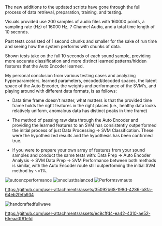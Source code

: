 The new additions to the updated scripts have gone through the 
full process of data retrieval, preparation, training, and testing.

Visuals provided use 200 samples of audio files with 
160000 points, a sampling rate (Hz) of 16000 Hz, 7 Channel Audio,
and a total time length of 10 seconds.

Past tests consisted of 1 second chunks and smaller for the sake
of run time and seeing how the system performs with
chunks of data.

Shown tests take on the full 10 seconds of each sound sample,
providing more accurate classification and more distinct
learned patterns/hidden features that the Auto Encoder learned.

My personal conclusion from various testing cases and analyzing 
hyperparameters, learned parameters, encoded/decoded spaces,
the latent space of the Auto Encoder, the weights and performance of the SVM's,
and playing around with different data formats, is as follows:

- Data time frame doesn't matter, what matters is that the provided 
time frame holds the right features in the right places
(i.e., healthy data looks relatively uniform, 
anomalous data has distinct peaks in time frame)

- The method of passing raw data through the Auto Encoder
and providing the learned features to an SVM has consistently
outperformed the initial process of just 
Data Processing -> SVM Classification. These were the 
hypothesized results and the hypothesis has been confirmed
true.

- If you were to prepare your own array of features from 
your sound samples and conduct the same tests with:
Data Prep -> Auto Encoder Analysis -> SVM
Data Prep -> SVM
Performance between both methods is similar, with 
the Auto Encoder route still outperforming the
initial SVM method by ~=1%.


![autoencperformance](https://github.com/user-attachments/assets/f4f7a564-c3f4-4b3b-8005-1fd7d2b9442b)
![sneclustbalanced](https://github.com/user-attachments/assets/e227848e-cefa-4ef2-82c8-bebd413cc8a1)
![Performsvmauto](https://github.com/user-attachments/assets/9e56b479-39e1-471d-a80a-ce640047c7ba)



https://github.com/user-attachments/assets/35092b68-198d-4286-b81a-64eb2fefa934





![handcraftedfullwave](https://github.com/user-attachments/assets/f10cd2b8-d96e-4588-b825-b54f729c53d7)

https://github.com/user-attachments/assets/ec9cffd4-ea42-4310-ae52-65eaa0f91efd

